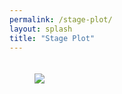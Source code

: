 ```yaml
---
permalink: /stage-plot/
layout: splash
title: "Stage Plot"
---
```


<figure style="padding-top: 20px; width: 90%" class="align-center">

<img src="{{ site.url }}{{ site.baseurl }}/assets/images/stage-plots/stage-plot.jpg">
</figure>

